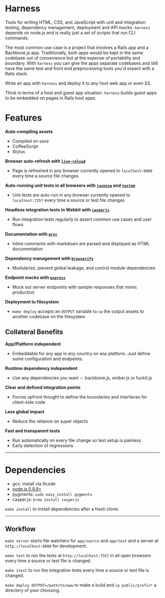 # Harness

Tools for writing HTML, CSS, and JavaScript with unit and integration testing, dependency management, deployment and API mocks.
`harness` depends on node.js and is really just a set of scripts that run CLI commands.

The most common use case is a project that involves a Rails app and a Backbone.js app.
Traditionally, both apps would be kept in the same codebase out of convenience but at the expense of portability and boundary.
With `harness` you can give the apps separate codebases and still have the same test and front end preprocessing tools you'd expect with a Rails stack.

Write an app with `harness` and deploy it to any host web app or even S3.

Think in terms of a host and guest app situation. `harness` builds guest apps to be embedded on pages in Rails host apps.


# Features
__Auto-compiling assets__

  - Compiled on save
  - CoffeeScript
  - Stylus


__Browser auto-refresh with [`live-reload`](https://github.com/livereload/livereload-extensions)__

  - Page is refreshed in any browser currently opened to `localhost:8080` every time a source file changes


__Auto-running unit tests in all browsers with [`jasmine`](http://pivotal.github.com/jasmine/) and [`testem`](https://github.com/airportyh/testem)__

  - Unit tests are auto-run in any browser currently opened to `localhost:7357` every time a source or test file changes


__Headless integration tests in Webkit with [`casperjs`](http://casperjs.org/)__

  - Run integration tests regularly to assert common use cases and user flows


__Documentation with [`groc`](https://github.com/nevir/groc)__

  - Inline comments with markdown are parsed and displayed as HTML documentation


__Dependency management with [`browserify`](https://github.com/substack/node-browserify)__

  - Modularize, prevent global leakage, and control module dependencies


__Endpoint mocks with [`express`](http://expressjs.com/)__

  - Mock out server endpoints with sample responses that mimic production


__Deployment to filesystem__

  - `make deploy` accepts an `OUTPUT` variable to `cp` the output assets to another codebase on the filesystem



## Collateral Benefits
__App/Platform independent__

  - Embeddable for any app in any country on any platform. Just define some configuration and endpoints.


__Runtime dependency independent__

  - Use any dependencies you want -- backbone.js, ember.js or fuckit.js


__Clear and defined integration points__

  - Forces upfront thought to define the boundaries and interfaces for client-side code


__Less global impact__

  - Reduce the reliance on super objects


__Fast and transparent tests__

  - Run automatically on every file change so test setup is painless
  - Early detection of regressions

---


# Dependencies
- gcc: install via Xcode
- [node.js 0.8.8+](http://nodejs.org/dist/v0.8.8/node-v0.8.8.pkg)
- pygments: `sudo easy_install pygments`
- casper.js: `brew install casperjs`

`make install` to install dependencies after a fresh clone.

---


## Workflow
`make server` starts file watchers for `app/source` and `app/test` and a server at `http://localhost:8080` for development.

`make test` to run the tests at `http://localhost:7357` in all open browsers every time a source or test file is changed.

`make itest` to run the integration tests every time a source or test file is changed.

`make deploy OUTPUT=/path/to/www` to make a build and `cp public/prefix*` a directory of your choosing.

